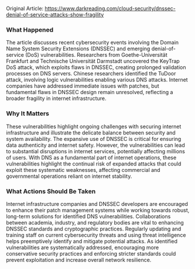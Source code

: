 Original Article: https://www.darkreading.com/cloud-security/dnssec-denial-of-service-attacks-show-fragility

### What Happened

The article discusses recent cybersecurity events involving the Domain Name System Security Extensions (DNSSEC) and emerging denial-of-service (DoS) vulnerabilities. Researchers from Goethe-Universität Frankfurt and Technische Universität Darmstadt uncovered the KeyTrap DoS attack, which exploits flaws in DNSSEC, creating prolonged validation processes on DNS servers. Chinese researchers identified the TuDoor attack, involving logic vulnerabilities enabling various DNS attacks. Internet companies have addressed immediate issues with patches, but fundamental flaws in DNSSEC design remain unresolved, reflecting a broader fragility in internet infrastructure.

### Why It Matters

These vulnerabilities highlight ongoing challenges with securing internet infrastructure and illustrate the delicate balance between security and system availability. The expansive use of DNSSEC is critical for ensuring data authenticity and internet safety. However, the vulnerabilities can lead to substantial disruptions in internet services, potentially affecting millions of users. With DNS as a fundamental part of internet operations, these vulnerabilities highlight the continual risk of expanded attacks that could exploit these systematic weaknesses, affecting commercial and governmental operations reliant on internet stability.

### What Actions Should Be Taken

Internet infrastructure companies and DNSSEC developers are encouraged to enhance their patch management systems while working towards robust, long-term solutions for identified DNS vulnerabilities. Collaborations between academia, industry, and regulatory bodies are vital to enhancing DNSSEC standards and cryptographic practices. Regularly updating and training staff on current cybersecurity threats and using threat intelligence helps preemptively identify and mitigate potential attacks. As identified vulnerabilities are systematically addressed, encouraging more conservative security practices and enforcing stricter standards could prevent exploitation and increase overall network resilience.